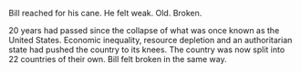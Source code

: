 Bill reached for his cane. He felt weak. Old. Broken.

20 years had passed since the collapse of what was once known as the United States. Economic inequality, resource depletion and an authoritarian state had pushed the country to its knees. The country was now split into 22 countries of their own. Bill felt broken in the same way.
